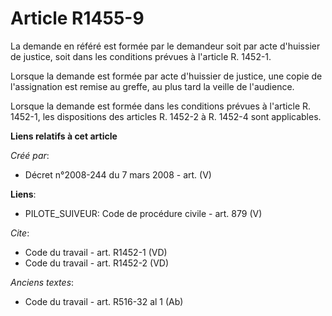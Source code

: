 # Article R1455-9

La demande en référé est formée par le demandeur soit par acte d'huissier de justice, soit dans les conditions prévues à
l'article R. 1452-1. 

Lorsque la demande est formée par acte d'huissier de justice, une copie de l'assignation est remise au greffe, au plus tard
la veille de l'audience. 

Lorsque la demande est formée dans les conditions prévues à l'article R. 1452-1, les dispositions des articles R. 1452-2 à R.
1452-4 sont applicables.

**Liens relatifs à cet article**

_Créé par_:

  - Décret n°2008-244 du 7 mars 2008 - art. (V)

**Liens**:

  - PILOTE_SUIVEUR: Code de procédure civile - art. 879 (V)

_Cite_:

  - Code du travail - art. R1452-1 (VD)
  - Code du travail - art. R1452-2 (VD)

_Anciens textes_:

  - Code du travail - art. R516-32 al 1 (Ab)
